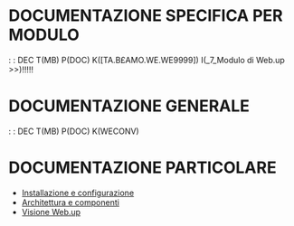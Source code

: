 # DOCUMENTAZIONE SPECIFICA PER MODULO
 :  : DEC T(MB) P(DOC) K([TA.B£AMO.WE.WE9999]) I(_7_Modulo di Web.up     >>)!!!!!

# DOCUMENTAZIONE GENERALE
 :  : DEC T(MB) P(DOC) K(WECONV)

# DOCUMENTAZIONE PARTICOLARE
- [Installazione e configurazione](Sorgenti/DOC/TA/B£AMO/WEBASE_01)
- [Architettura e componenti](Sorgenti/DOC/TA/B£AMO/WEBASE_02)
- [Visione Web.up](Sorgenti/DOC_VIS/TA/B£A/WE_001)
